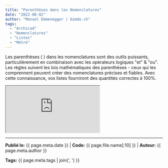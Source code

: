 ```yaml
---
title: "Parenthèses dans les Nomenclatures"
date: "2022-08-02"
author: "Manuel Emmenegger | bimdo.ch"
tags: 
  - "Archicad"
  - "Nomenclatures"
  - "Listes"
  - "Métré"
---
```


Les parenthèses ( ) dans les nomenclatures sont des outils puissants, particulièrement en combinaison avec les opérateurs logiques "et" & "ou". Les règles suivent les lois mathématiques des parenthèses - ceux qui les comprennent peuvent créer des nomenclatures précises et fiables. Avec cette connaissance, vos listes fourniront des quantités correctes à 100%.

<div class="video-container">
  <iframe src="https://www.youtube.com/embed/XTo-i3R8rE0?si=Q3uRlfwCy8B0EEdQ" 
          allowfullscreen>
  </iframe>
</div>


---
**Publié le:** {{ page.meta.date }} | **Code:** {{ page.file.name[:10] }}  | **Auteur:** {{ page.meta.author }}

**Tags:** {{ page.meta.tags | join(', ') }} 